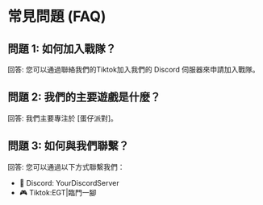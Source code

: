 # 常見問題 (FAQ)

## 問題 1: 如何加入戰隊？

回答: 您可以通過聯絡我們的Tiktok加入我們的 Discord 伺服器來申請加入戰隊。

## 問題 2: 我們的主要遊戲是什麼？

回答: 我們主要專注於 [蛋仔派對]。

## 問題 3: 如何與我們聯繫？

回答: 您可以通過以下方式聯繫我們：
- 📱 Discord: YourDiscordServer
- 🎮 Tiktok:EGT|臨門一腳
